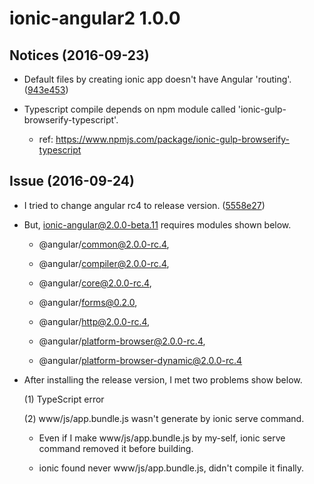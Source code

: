 # ionic-angular2 1.0.0

## Notices (2016-09-23)

* Default files by creating ionic app doesn't have Angular 'routing'. ([943e453](https://github.com/okapie/ionic-angular2/commit/943e453))

* Typescript compile depends on npm module called 'ionic-gulp-browserify-typescript'.

	* ref: https://www.npmjs.com/package/ionic-gulp-browserify-typescript
	
## Issue (2016-09-24)

* I tried to change angular rc4 to release version. ([5558e27](https://github.com/okapie/ionic-angular2/commit/5558e27))

* But, ionic-angular@2.0.0-beta.11 requires modules shown below.
  
	* @angular/common@2.0.0-rc.4,
  
	* @angular/compiler@2.0.0-rc.4,
  
  	* @angular/core@2.0.0-rc.4,
  
  	* @angular/forms@0.2.0,
  
  	* @angular/http@2.0.0-rc.4,
  
  	* @angular/platform-browser@2.0.0-rc.4,
  
  	* @angular/platform-browser-dynamic@2.0.0-rc.4
	
* After installing the release version, I met two problems show below.
	
	(1) TypeScript error
	
	(2) www/js/app.bundle.js wasn't generate by ionic serve command.
	
	* Even if I make www/js/app.bundle.js by my-self, ionic serve command removed it before building.
	
	* ionic found never www/js/app.bundle.js, didn't compile it finally.